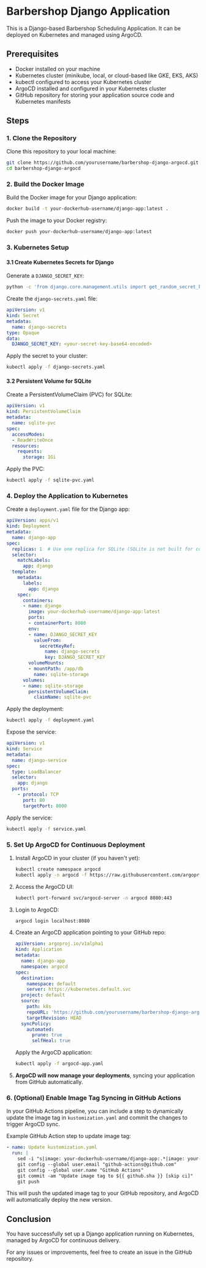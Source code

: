 
# Barbershop Django Application

This is a Django-based Barbershop Scheduling Application. It can be deployed on Kubernetes and managed using ArgoCD.

## Prerequisites

- Docker installed on your machine
- Kubernetes cluster (minikube, local, or cloud-based like GKE, EKS, AKS)
- kubectl configured to access your Kubernetes cluster
- ArgoCD installed and configured in your Kubernetes cluster
- GitHub repository for storing your application source code and Kubernetes manifests

## Steps

### 1. Clone the Repository

Clone this repository to your local machine:

```bash
git clone https://github.com/yourusername/barbershop-django-argocd.git
cd barbershop-django-argocd
```

### 2. Build the Docker Image

Build the Docker image for your Django application:

```bash
docker build -t your-dockerhub-username/django-app:latest .
```

Push the image to your Docker registry:

```bash
docker push your-dockerhub-username/django-app:latest
```

### 3. Kubernetes Setup

#### 3.1 Create Kubernetes Secrets for Django

Generate a `DJANGO_SECRET_KEY`:

```bash
python -c 'from django.core.management.utils import get_random_secret_key; print(get_random_secret_key())'
```

Create the `django-secrets.yaml` file:

```yaml
apiVersion: v1
kind: Secret
metadata:
  name: django-secrets
type: Opaque
data:
  DJANGO_SECRET_KEY: <your-secret-key-base64-encoded>
```

Apply the secret to your cluster:

```bash
kubectl apply -f django-secrets.yaml
```

#### 3.2 Persistent Volume for SQLite

Create a PersistentVolumeClaim (PVC) for SQLite:

```yaml
apiVersion: v1
kind: PersistentVolumeClaim
metadata:
  name: sqlite-pvc
spec:
  accessModes:
  - ReadWriteOnce
  resources:
    requests:
      storage: 1Gi
```

Apply the PVC:

```bash
kubectl apply -f sqlite-pvc.yaml
```

### 4. Deploy the Application to Kubernetes

Create a `deployment.yaml` file for the Django app:

```yaml
apiVersion: apps/v1
kind: Deployment
metadata:
  name: django-app
spec:
  replicas: 1  # Use one replica for SQLite (SQLite is not built for concurrent writes)
  selector:
    matchLabels:
      app: django
  template:
    metadata:
      labels:
        app: django
    spec:
      containers:
      - name: django
        image: your-dockerhub-username/django-app:latest
        ports:
        - containerPort: 8000
        env:
        - name: DJANGO_SECRET_KEY
          valueFrom:
            secretKeyRef:
              name: django-secrets
              key: DJANGO_SECRET_KEY
        volumeMounts:
        - mountPath: /app/db
          name: sqlite-storage
      volumes:
      - name: sqlite-storage
        persistentVolumeClaim:
          claimName: sqlite-pvc
```

Apply the deployment:

```bash
kubectl apply -f deployment.yaml
```

Expose the service:

```yaml
apiVersion: v1
kind: Service
metadata:
  name: django-service
spec:
  type: LoadBalancer
  selector:
    app: django
  ports:
    - protocol: TCP
      port: 80
      targetPort: 8000
```

Apply the service:

```bash
kubectl apply -f service.yaml
```

### 5. Set Up ArgoCD for Continuous Deployment

1. Install ArgoCD in your cluster (if you haven't yet):
   ```bash
   kubectl create namespace argocd
   kubectl apply -n argocd -f https://raw.githubusercontent.com/argoproj/argo-cd/stable/manifests/install.yaml
   ```

2. Access the ArgoCD UI:
   ```bash
   kubectl port-forward svc/argocd-server -n argocd 8080:443
   ```

3. Login to ArgoCD:
   ```bash
   argocd login localhost:8080
   ```

4. Create an ArgoCD application pointing to your GitHub repo:

   ```yaml
   apiVersion: argoproj.io/v1alpha1
   kind: Application
   metadata:
     name: django-app
     namespace: argocd
   spec:
     destination:
       namespace: default
       server: https://kubernetes.default.svc
     project: default
     source:
       path: k8s
       repoURL: 'https://github.com/yourusername/barbershop-django-argocd'
       targetRevision: HEAD
     syncPolicy:
       automated:
         prune: true
         selfHeal: true
   ```

   Apply the ArgoCD application:

   ```bash
   kubectl apply -f argocd-app.yaml
   ```

5. **ArgoCD will now manage your deployments**, syncing your application from GitHub automatically.

### 6. (Optional) Enable Image Tag Syncing in GitHub Actions

In your GitHub Actions pipeline, you can include a step to dynamically update the image tag in `kustomization.yaml` and commit the changes to trigger ArgoCD sync.

Example GitHub Action step to update image tag:

```yaml
- name: Update kustomization.yaml
  run: |
    sed -i "s|image: your-dockerhub-username/django-app:.*|image: your-dockerhub-username/django-app:${{ github.sha }}|" k8s/kustomization.yaml
    git config --global user.email "github-actions@github.com"
    git config --global user.name "GitHub Actions"
    git commit -am "Update image tag to ${{ github.sha }} [skip ci]"
    git push
```

This will push the updated image tag to your GitHub repository, and ArgoCD will automatically deploy the new version.

## Conclusion

You have successfully set up a Django application running on Kubernetes, managed by ArgoCD for continuous delivery.

For any issues or improvements, feel free to create an issue in the GitHub repository.
